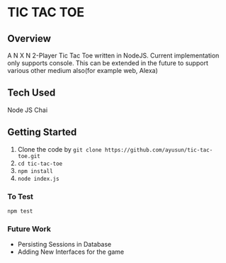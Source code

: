 TIC TAC TOE
===========

Overview
--------

A N X N 2-Player Tic Tac Toe written in NodeJS. Current implementation only supports console. This can be extended in the future to support various other medium also(for example web, Alexa)

Tech Used
---------
Node JS
Chai

Getting Started
---------------
1) Clone the code by `git clone https://github.com/ayusun/tic-tac-toe.git`
2) `cd tic-tac-toe`
3) `npm install`
4) `node index.js`

### To Test
`npm test`

### Future Work
- Persisting Sessions in Database
- Adding New Interfaces for the game